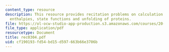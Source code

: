 ```yaml
---
content_type: resource
description: This resource provides recitation problems on calculation of reaction
  enthalpies, state functions and unfolding of proteins.
file: https://ol-ocw-studio-app-production.s3.amazonaws.com/courses/20-110j-thermodynamics-of-biomolecular-systems-fall-2005/cf190193fd54bd15d597663b66e3706b_rec0304.pdf
file_type: application/pdf
resourcetype: Document
title: rec0304.pdf
uid: cf190193-fd54-bd15-d597-663b66e3706b
---
```

